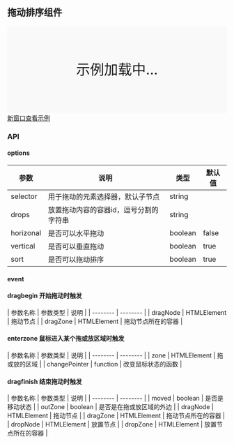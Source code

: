 ## 拖动排序组件

<div style="position:relative" id="mx_1">
    <iframe src="https://thx.github.io/magix-gallery/?#!/mx-dragsort/index?inline=true&id=mx_1" frameborder="no" style="width:100%;height:200px;" scrolling="no"></iframe>
    <div style="position:absolute;width:100%;height:200px;background-color:#f9f9f9;text-align:center;line-height:200px;font-size:32px;top:0;right:0;left:0;bottom:0">示例加载中...</div>
</div>
<a href="https://thx.github.io/magix-gallery/#!/mx-dragsort/index" target="_blank">新窗口查看示例</a>

### API

#### options
| 参数 | 说明 | 类型 | 默认值 |
| -------- | -------- | -------- | -------- |
| selector | 用于拖动的元素选择器，默认子节点 | string |
| drops    | 放置拖动内容的容器id，逗号分割的字符串 | string |  |
| horizonal     | 是否可以水平拖动 | boolean | false  |
| vertical     | 是否可以垂直拖动 | boolean | true |
| sort     | 是否可以拖动排序 | boolean | true |

#### event
#### dragbegin 开始拖动时触发

| 参数名称 | 参数类型 | 说明 |
| -------- | -------- |
| dragNode | HTMLElement | 拖动节点 |
| dragZone | HTMLElement | 拖动节点所在的容器 |

#### enterzone 鼠标进入某个拖或放区域时触发

| 参数名称 | 参数类型 | 说明 |
| -------- | -------- |
| zone | HTMLElement | 拖或放的区域 |
| changePointer | function | 改变鼠标状态的函数 |


#### dragfinish 结束拖动时触发

| 参数名称 | 参数类型 | 说明 |
| -------- | -------- |
| moved | boolean | 是否是移动状态 |
| outZone | boolean | 是否是在拖或放区域的外边 |
| dragNode | HTMLElement | 拖动节点 |
| dragZone | HTMLElement | 拖动节点所在的容器 |
| dropNode | HTMLElement | 放置节点 |
| dropZone | HTMLElement | 放置节点所在的容器 |



